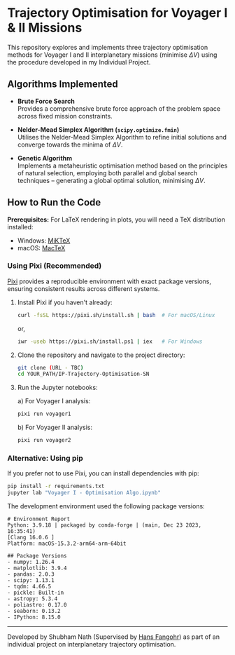 # Trajectory Optimisation for Voyager I & II Missions

This repository explores and implements three trajectory optimisation methods for Voyager I and II interplanetary missions (minimise $\Delta V$) using the procedure developed in my Individual Project.

## Algorithms Implemented

- **Brute Force Search**  
  Provides a comprehensive brute force approach of the problem space across fixed mission constraints.

- **Nelder-Mead Simplex Algorithm (`scipy.optimize.fmin`)**  
  Utilises the Nelder-Mead Simplex Algorithm to refine initial solutions and converge towards the minima of $\Delta V$.

- **Genetic Algorithm**  
  Implements a metaheuristic optimisation method based on the principles of
natural selection, employing both parallel and global search techniques – generating a global optimal solution, minimising $\Delta V$.

## How to Run the Code

**Prerequisites:** For LaTeX rendering in plots, you will need a TeX distribution installed:
- Windows: [MiKTeX](https://miktex.org/download)
- macOS: [MacTeX](https://tug.org/mactex/)

### Using Pixi (Recommended)

[Pixi](https://pixi.sh) provides a reproducible environment with exact package versions, ensuring consistent results across different systems.

1. Install Pixi if you haven't already:
   ```bash
   curl -fsSL https://pixi.sh/install.sh | bash  # For macOS/Linux
   ```
   or,
   ```bash
   iwr -useb https://pixi.sh/install.ps1 | iex   # For Windows
   ```

3. Clone the repository and navigate to the project directory:
   ```bash
   git clone (URL - TBC)
   cd YOUR_PATH/IP-Trajectory-Optimisation-SN
   ```
   
4. Run the Jupyter notebooks:
   
   a) For Voyager I analysis:
   ```bash
   pixi run voyager1
   ```
   
   b) For Voyager II analysis:
   ```bash
   pixi run voyager2
   ```

### Alternative: Using pip
If you prefer not to use Pixi, you can install dependencies with pip:
```bash
pip install -r requirements.txt
jupyter lab "Voyager I - Optimisation Algo.ipynb"
```

The development environment used the following package versions:
```
# Environment Report
Python: 3.9.18 | packaged by conda-forge | (main, Dec 23 2023, 16:35:41) 
[Clang 16.0.6 ]
Platform: macOS-15.3.2-arm64-arm-64bit

## Package Versions
- numpy: 1.26.4
- matplotlib: 3.9.4
- pandas: 2.0.3
- scipy: 1.13.1
- tqdm: 4.66.5
- pickle: Built-in
- astropy: 5.3.4
- poliastro: 0.17.0
- seaborn: 0.13.2
- IPython: 8.15.0
```
---

Developed by Shubham Nath (Supervised by [Hans Fangohr](https://github.com/fangohr)) as part of an individual project on interplanetary trajectory optimisation.

